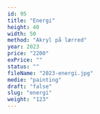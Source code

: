 ```yaml
---
id: 95
title: "Energi"
height: 40
width: 50
method: "Akryl på lærred"
year: 2023
price: "2200"
exPrice: ""
status: ""
fileName: "2023-energi.jpg"
medie: "painting"
draft: "false"
slug: "energi"
weight: "123"
---
```

